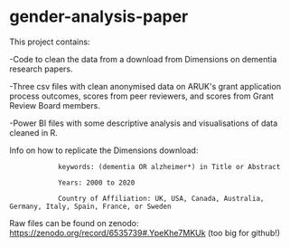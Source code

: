 # gender-analysis-paper
This project contains:

-Code to clean the data from a download from Dimensions on dementia research papers.
                
-Three csv files with clean anonymised data on ARUK's grant application process outcomes, scores from peer reviewers, and scores from Grant Review Board members.
 
-Power BI files with some descriptive analysis and visualisations of data cleaned in R.


Info on how to replicate the Dimensions download:
          
                keywords: (dementia OR alzheimer*) in Title or Abstract
                
                Years: 2000 to 2020
                
                Country of Affiliation: UK, USA, Canada, Australia, Germany, Italy, Spain, France, or Sweden
                
 Raw files can be found on zenodo: https://zenodo.org/record/6535739#.YpeKhe7MKUk (too big for github!)
 
 
                
